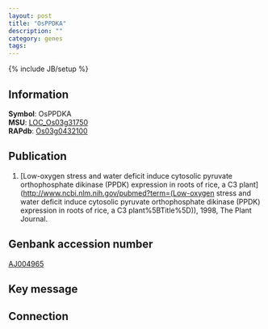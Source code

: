 ```yaml
---
layout: post
title: "OsPPDKA"
description: ""
category: genes
tags: 
---
```

{% include JB/setup %}

## Information
__Symbol__: OsPPDKA  
__MSU__: [LOC_Os03g31750](http://rice.plantbiology.msu.edu/cgi-bin/ORF_infopage.cgi?orf=LOC_Os03g31750)  
__RAPdb__: [Os03g0432100](http://rapdb.dna.affrc.go.jp/viewer/gbrowse_details/irgsp1?name=Os03g0432100)  

## Publication
1. [Low-oxygen stress and water deficit induce cytosolic pyruvate orthophosphate dikinase (PPDK) expression in roots of rice, a C3 plant](http://www.ncbi.nlm.nih.gov/pubmed?term=(Low-oxygen stress and water deficit induce cytosolic pyruvate orthophosphate dikinase (PPDK) expression in roots of rice, a C3 plant%5BTitle%5D)), 1998, The Plant Journal.

## Genbank accession number
[AJ004965](http://www.ncbi.nlm.nih.gov/nuccore/AJ004965)

## Key message

## Connection


